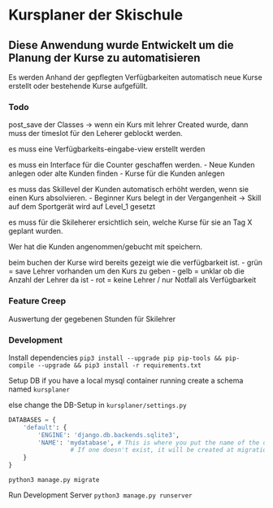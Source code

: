 # Kursplaner der Skischule

## Diese Anwendung wurde Entwickelt um die Planung der Kurse zu automatisieren

Es werden Anhand der gepflegten Verfügbarkeiten automatisch neue Kurse erstellt oder bestehende Kurse aufgefüllt.

### Todo


post_save der Classes -> wenn ein Kurs mit lehrer Created wurde, dann muss der timeslot für den Leherer geblockt werden.

es muss eine Verfügbarkeits-eingabe-view erstellt werden

es muss ein Interface für die Counter geschaffen werden.
    - Neue Kunden anlegen oder alte Kunden finden
    - Kurse für die Kunden anlegen

es muss das Skillevel der Kunden automatisch erhöht werden, wenn sie einen Kurs absolvieren.
    - Beginner Kurs belegt in der Vergangenheit -> Skill auf dem Sportgerät wird auf Level_1 gesetzt

es muss für die Skileherer ersichtlich sein, welche Kurse für sie an Tag X geplant wurden.

Wer hat die Kunden angenommen/gebucht mit speichern.

beim buchen der Kurse wird bereits gezeigt wie die verfügbarkeit ist.
    - grün = save Lehrer vorhanden um den Kurs zu geben
    - gelb = unklar ob die Anzahl der Lehrer da ist
    - rot = keine Lehrer / nur Notfall als Verfügbarkeit



### Feature Creep

Auswertung der gegebenen Stunden für Skilehrer

### Development

Install dependencies
`pip3 install --upgrade pip pip-tools && pip-compile --upgrade && pip3 install -r requirements.txt`

Setup DB
if you have a local mysql container running create a schema named `kursplaner`

else change the DB-Setup in `kursplaner/settings.py`
```py
DATABASES = {
    'default': {
        'ENGINE': 'django.db.backends.sqlite3',
        'NAME': 'mydatabase', # This is where you put the name of the db file. 
                 # If one doesn't exist, it will be created at migration time.
    }
}
```

`python3 manage.py migrate`


Run Development Server
`python3 manage.py runserver`